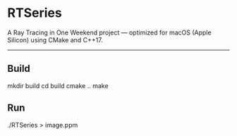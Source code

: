 # RTSeries

A Ray Tracing in One Weekend project — optimized for macOS (Apple Silicon) using CMake and C++17.

---

## Build

mkdir build
cd build
cmake ..
make

## Run

./RTSeries > image.ppm